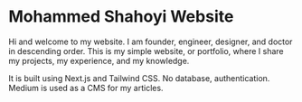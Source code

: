 # Mohammed Shahoyi Website

Hi and welcome to my website. I am founder, engineer, designer, and doctor in descending order. This is my simple website, or portfolio, where I share my projects, my experience, and my knowledge.

It is built using Next.js and Tailwind CSS. No database, authentication. Medium is used as a CMS for my articles.
